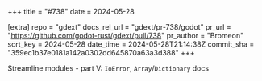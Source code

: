 +++
title = "#738"
date = 2024-05-28

[extra]
repo = "gdext"
docs_rel_url = "gdext/pr-738/godot"
pr_url = "https://github.com/godot-rust/gdext/pull/738"
pr_author = "Bromeon"
sort_key = 2024-05-28
date_time = 2024-05-28T21:14:38Z
commit_sha = "359ec1b37e0181a142a0302dd645870a63a3d388"
+++

Streamline modules - part V: `IoError`, `Array`/`Dictionary` docs
